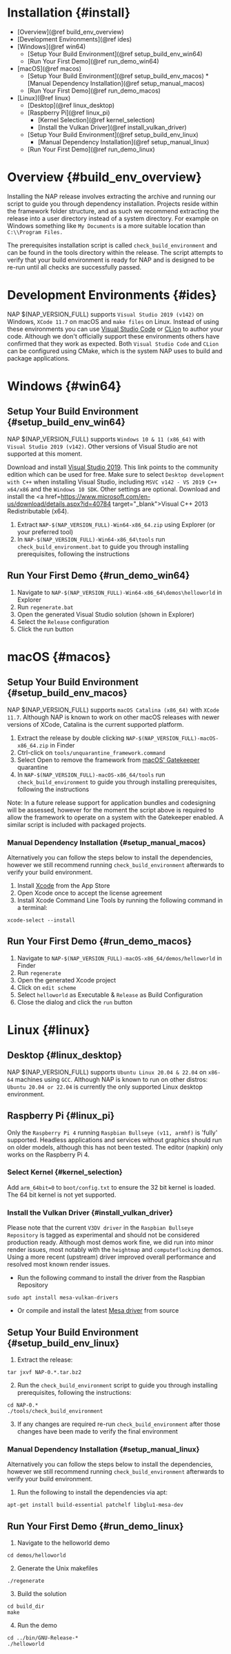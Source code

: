 Installation {#install}
=======================

*	[Overview](@ref build_env_overview)
*	[Development Environments](@ref ides)
*	[Windows](@ref win64)
	*	[Setup Your Build Environment](@ref setup_build_env_win64)
	*	[Run Your First Demo](@ref run_demo_win64)
*	[macOS](@ref macos)
	*	[Setup Your Build Environment](@ref setup_build_env_macos)
			*	[Manual Dependency Installation](@ref setup_manual_macos)
	*	[Run Your First Demo](@ref run_demo_macos)
*	[Linux](@ref linux) 
	*	[Desktop](@ref linux_desktop)
	*	[Raspberry Pi](@ref linux_pi)
		*	[Kernel Selection](@ref kernel_selection)
		*	[Install the Vulkan Driver](@ref install_vulkan_driver)
	*	[Setup Your Build Environment](@ref setup_build_env_linux)
		*	[Manual Dependency Installation](@ref setup_manual_linux)
	*	[Run Your First Demo](@ref run_demo_linux)

# Overview {#build_env_overview}

Installing the NAP release involves extracting the archive and running our script to guide you through dependency installation. Projects reside within the framework folder structure, and as such we recommend extracting the release into a user directory instead of a system directory. For example on Windows something like `My Documents` is a more suitable location than `C:\\Program Files.`

The prerequisites installation script is called `check_build_environment` and can be found in the tools directory within the release.  The script attempts to verify that your build environment is ready for NAP and is designed to be re-run until all checks are successfully passed.

# Development Environments {#ides}

NAP $(NAP_VERSION_FULL) supports `Visual Studio 2019 (v142)` on Windows, `XCode 11.7` on macOS and `make files` on Linux. Instead of using these environments you can use [Visual Studio Code](https://code.visualstudio.com/) or [CLion](https://www.jetbrains.com/clion) to author your code. Although we don't officially support these environments others have confirmed that they work as expected. Both `Visual Studio Code` and `CLion` can be configured using CMake, which is the system NAP uses to build and package applications.

# Windows {#win64}

## Setup Your Build Environment {#setup_build_env_win64}

NAP $(NAP_VERSION_FULL) supports `Windows 10 & 11 (x86_64)` with `Visual Studio 2019 (v142)`. Other versions of Visual Studio are not supported at this moment.

Download and install <a href="https://visualstudio.microsoft.com/downloads/" target="_blank">Visual Studio 2019</a>. This link points to the community edition which can be used for free. Make sure to select `Desktop development with C++` when installing Visual Studio, including `MSVC v142 - VS 2019 C++ x64/x86` and the `Windows 10 SDK`. Other settings are optional. Download and install the <a href=https://www.microsoft.com/en-us/download/details.aspx?id=40784 target="_blank">Visual C++ 2013 Redistributable (x64)</a>.

1. Extract `NAP-$(NAP_VERSION_FULL)-Win64-x86_64.zip` using Explorer (or your preferred tool)
2. In `NAP-$(NAP_VERSION_FULL)-Win64-x86_64\tools` run `check_build_environment.bat` to guide you through installing prerequisites, following the instructions

## Run Your First Demo {#run_demo_win64}

1. Navigate to `NAP-$(NAP_VERSION_FULL)-Win64-x86_64\demos\helloworld` in Explorer
2. Run `regenerate.bat`
3. Open the generated Visual Studio solution (shown in Explorer)
4. Select the `Release` configuration
5. Click the run button

# macOS {#macos}

## Setup Your Build Environment {#setup_build_env_macos}

NAP $(NAP_VERSION_FULL) supports `macOS Catalina (x86_64)` with `XCode 11.7`. Although NAP is known to work on other macOS releases with newer versions of XCode, Catalina is the current supported platform.

1. Extract the release by double clicking `NAP-$(NAP_VERSION_FULL)-macOS-x86_64.zip` in Finder
2. Ctrl-click on `tools/unquarantine_framework.command` 
3. Select Open to remove the framework from <a href="https://en.wikipedia.org/wiki/Gatekeeper_(macOS)" target="_blank">macOS' Gatekeeper</a> quarantine
4. In `NAP-$(NAP_VERSION_FULL)-macOS-x86_64/tools` run `check_build_environment` to guide you through installing prerequisites, following the instructions

Note: In a future release support for application bundles and codesigning will be assessed, however for the moment the script above is required to allow the framework to operate on a system with the Gatekeeper enabled. A similar script is included with packaged projects.

### Manual Dependency Installation {#setup_manual_macos}

Alternatively you can follow the steps below to install the dependencies, however we still recommend running `check_build_environment` afterwards to verify your build environment.

1. Install [Xcode](https://itunes.apple.com/us/app/xcode/id497799835?mt=12) from the App Store
2. Open Xcode once to accept the license agreement
3. Install Xcode Command Line Tools by running the following command in a terminal:
```    
xcode-select --install
```

## Run Your First Demo {#run_demo_macos}

1. Navigate to `NAP-$(NAP_VERSION_FULL)-macOS-x86_64/demos/helloworld` in Finder
2. Run `regenerate`
3. Open the generated Xcode project
4. Click on `edit scheme`
5. Select `helloworld` as Executable & `Release` as Build Configuration
6. Close the dialog and click the `run` button

# Linux {#linux}

## Desktop {#linux_desktop}

NAP $(NAP_VERSION_FULL) supports `Ubuntu Linux 20.04 & 22.04` on `x86-64` machines using `GCC`. Although NAP is known to run on other distros: `Ubuntu 20.04 or 22.04` is currently the only supported Linux desktop environment.

## Raspberry Pi {#linux_pi}

Only the `Raspberry Pi 4` running `Raspbian Bullseye (v11, armhf)` is 'fully' supported. Headless applications and services without graphics should run on older models, although this has not been tested. The editor (napkin) only works on the Raspberry Pi 4. 

### Select Kernel {#kernel_selection}

Add `arm_64bit=0` to `boot/config.txt` to ensure the 32 bit kernel is loaded. The 64 bit kernel is not yet supported.

### Install the Vulkan Driver {#install_vulkan_driver}

Please note that the current `V3DV driver` in the `Raspbian Bullseye Repository` is tagged as experimental and should not be considered production ready. Although most demos work fine, we did run into minor render issues, most notably with the `heightmap` and `computeflocking` demos. Using a more recent (upstream) driver improved overall performance and resolved most known render issues.

- Run the following command to install the driver from the Raspbian Repository 
```
sudo apt install mesa-vulkan-drivers
```
- Or compile and install the latest [Mesa driver](https://mesa3d.org/) from source

## Setup Your Build Environment {#setup_build_env_linux}

1. Extract the release:
```
tar jxvf NAP-0.*.tar.bz2
```
2. Run the `check_build_environment` script to guide you through installing prerequisites, following the instructions:
```
cd NAP-0.*
./tools/check_build_environment
```
3. If any changes are required re-run `check_build_environment` after those changes have been made to verify the final environment

### Manual Dependency Installation {#setup_manual_linux}

Alternatively you can follow the steps below to install the dependencies, however we still recommend running `check_build_environment` afterwards to verify your build environment.

1. Run the following to install the dependencies via apt:
```
apt-get install build-essential patchelf libglu1-mesa-dev
```

## Run Your First Demo {#run_demo_linux}

1. Navigate to the helloworld demo
```
cd demos/helloworld
```
2. Generate the Unix makefiles
```
./regenerate
```
3. Build the solution
```
cd build_dir
make
```
4. Run the demo
```
cd ../bin/GNU-Release-*
./helloworld
```